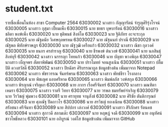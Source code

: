 # student.txt
รายชื่อเพื่อนในห้อง สาขา Computer 2564
63030002	นางสาว	กัญญารัตน์	  จำรูญศิริรุ่งโรจน์
63030005	นางสาว	กุสุมา	เปี่ยมเพ็ง
63030015	นาย	ชยธร	บุษบารัตน์
63030016	นางสาว	ชลิตา	พงษ์เพ็ง
63030020	นาย	ชุติพนธ์	สิงห์โต
63030023	นาย	ฐิติภัทร	อะจะระกุล
63030025	นาย	ณัฐดนัย	วิเศษกุลพรหม 
63030027	นาย	ณัฐนนท์	ปราณี
63030029	นาย	ณัฐพล	พิทักษ์ราษฎร
63030030	นาย	ณัฐวุฒิ 	เครือแก้ว
63030032	นางสาว	ณิชา	กุลวงศ์
63030035	นาย	ธนกร	ศรสำราญ
63030040	นาย	ธีรพงษ์	ต้นวงษ์
63030041	นาย	นภสินธุ์	สิงห์บุรี
63030042	นางสาว	นรรรญา 	ไทยแก้ว
63030046	นาย	บัญชา	พวงพิกุล
63030047	นางสาว	เบ็ญจพร	สัตยาพิพัฒน์
63030050	นาย	ปราโมทย์	จอนสูงเนิน
63030051	นางสาว	ปลื้มปิติ	ดวงสวัสดิ์
63030052	นางสาว	ปิยฉัตร	ศิริบรรณากูล
ข้อมูลข้างต้น เพิ่มมาจาก Notepad
63030062	นางสาว	 พัชรวรรณ	จันทร์พรม
63030063	นางสาว	พัทธ์ธีรา	โรงกลาง
63030064	นาย	พิชเญศ	แอบศรีหาด
63030065	นางสาว	พิมพ์ลภัส	วงษ์สกุล
63030066	นางสาว	พิรญาณ์	เจริญผา
63030068	นาย	ภากร	เรื่อศรีจันทร์
63030070	นางสาว	มณฑิตา	เหมรา
63030075	นางสาว	ราตรี	วิทยา
63030077	นาย	วรพล	ชมทรัพย์จำเริญ
63030079	นาย	วีรวิชญ์	พุ่มพวง
63030081	นาย	ศรายุทธ	จานุสังข์
63030082	นาย	ศิริชัย	ตันติการุณย์
63030083	นาย	ศุภณัฐ 	ปัดถาวโร
63030086	นาย	สรวิชญ์	ทองเนียม
63030088	นางสาว	สรัลชนา	ศรีจันทา
63030089	นาย	สิปปกร	เล่งวงศ์
63030091	นางสาว	สิริภักศร	รัตนคช
63030094	นางสาว	สุภาวดี	สลามเต๊ะ
63030097	นาย	หฤษฎ์	จงดี
63030099	นาย	อนุทัศน์	ชาวโพธิ์หลวง
63030101	นาย	อภิบูรณ์	วงค์ใส
ข้อมูลข้างต้น เพิ่มมาจาก GitHub
